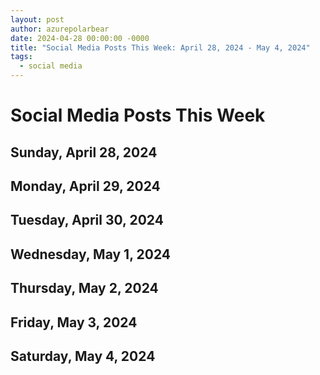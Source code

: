 ```yaml
---
layout: post
author: azurepolarbear
date: 2024-04-28 00:00:00 -0000
title: "Social Media Posts This Week: April 28, 2024 - May 4, 2024"
tags:
  - social media
---
```


# Social Media Posts This Week

## Sunday, April 28, 2024

## Monday, April 29, 2024

## Tuesday, April 30, 2024

## Wednesday, May 1, 2024

## Thursday, May 2, 2024

## Friday, May 3, 2024

## Saturday, May 4, 2024
